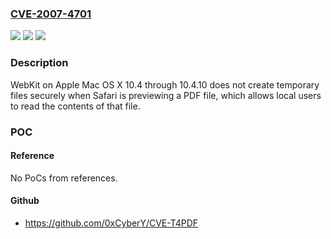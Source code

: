 ### [CVE-2007-4701](https://cve.mitre.org/cgi-bin/cvename.cgi?name=CVE-2007-4701)
![](https://img.shields.io/static/v1?label=Product&message=n%2Fa&color=blue)
![](https://img.shields.io/static/v1?label=Version&message=n%2Fa&color=blue)
![](https://img.shields.io/static/v1?label=Vulnerability&message=n%2Fa&color=brighgreen)

### Description

WebKit on Apple Mac OS X 10.4 through 10.4.10 does not create temporary files securely when Safari is previewing a PDF file, which allows local users to read the contents of that file.

### POC

#### Reference
No PoCs from references.

#### Github
- https://github.com/0xCyberY/CVE-T4PDF

